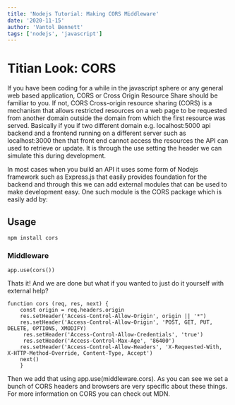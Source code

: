 ```yaml
---
title: 'Nodejs Tutorial: Making CORS Middleware'
date: '2020-11-15'
author: 'Vantol Bennett'
tags: ['nodejs', 'javascript']
---
```

# Titian Look: CORS
If you have been coding for a while in the javascript sphere or any general web based application, CORS or Cross Origin
Resource Share should be familiar to you. If not, CORS Cross-origin resource sharing (CORS) is a mechanism that allows 
restricted resources on a web page to be requested from another domain outside the domain from which the first resource
 was served. Basically if you if two different domain e.g. localhost:5000 api backend and a frontend running on a different 
 server such as localhost:3000 then that front end cannot access the resources the API can used to retrieve or update.
 It is through the use setting the header we can simulate this during development. 
 
In most cases when you build an API it uses some form of Nodejs framework such as Express.js that easily provides foundation for the
backend and through this we can add external modules that can be used to make development easy. One such module is the CORS package
which is easily add by:

## Usage
````
npm install cors
````
### Middleware
``
app.use(cors())
``


Thats it! And we are done but what if you wanted to just do it yourself with external help?

````
function cors (req, res, next) {
    const origin = req.headers.origin
    res.setHeader('Access-Control-Allow-Origin', origin || '*")
    res.setHeader('Access-Control-Allow-Origin', 'POST, GET, PUT, DELETE, OPTIONS, XMODIFY)
     res.setHeader('Access-Control-Allow-Credentials', 'true')
     res.setHeader('Access-Control-Max-Age', '86400')
    res.setHeader('Access-Control-Allow-Headers', 'X-Requested-With, X-HTTP-Method-Override, Content-Type, Accept')
    next()
    }
````

Then we add that using app.use(middleware.cors). As you can see we set a bunch of CORS headers and browsers are very specific
about these things. For more information on CORS you can check out MDN.